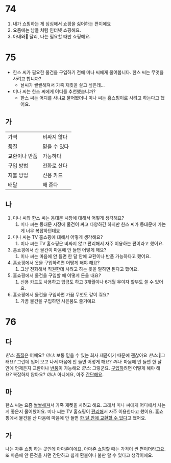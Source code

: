 # 74
1. 내가 쇼핑하는 게 심심해서 쇼핑을 싫어하는 편이에요
2. 요즘에는 남들 처럼 인터넷 쇼핑해요.
3.  아내와 달리, 나는 필요할 때만 쇼핑해요.
# 75
* 한스 씨가 필요한 물건을 구입하기 전에 미나 씨에게 물어봅니다. 한스 씨는 무엇을 사려고 합니까? 
	* 날씨가 쌀쌀해져서 가죽 재킷을 살고 싶은데...
* 미나 씨는 한스 씨에게 어디를 추천했습니까? 
	* 한스 씨는 어디를 사냐교 물어봤더니 미나 씨는 홈쇼핑이로 사려고 하는다고 했어요.
## 가
|         |         |
| ------- | ------- |
| 가격      | 비싸지 않다  |
| 품질      | 믿을 수 있다 |
| 교환이나 반품 | 가능하다    |
| 구입 방법   | 전화로 산다  |
| 지불 방법   | 신용 카드   |
| 배달      | 해 준다    |
## 나
1. 미나 씨와 한스 씨는 동대문 시장에 대해서 어떻게 생각해요?
	1. 미나 씨는 동대문 시장에 물건이 싸고 다양하긴 하지만 한스 씨가 동대문에 가는 게 너무 복잡하던데요
2. 미나 씨는 TV 홈쇼핑에 대해서 어떻게 생각해요?
	1. 미나 씨는 TV 홈쇼핑은 비싸지 않고 편리해서 자주 이용하는 편이라고 했어요.
3. 홈쇼핑에서 산 물건이 마음에 안 들면 어떻게 해요?
	1. 미나 씨는 마음에 안 들면 한 달 안에 교환이나 반품 가능하다고 했어요.
4. 홈쇼핑에서 옷을 구입하려면 어떻게 해야 해요?
	1. 그냥 전화해서 직원한테 사려고 하는 옷을 말하면 된다고 했어요.
5. 홈쇼핑에서 물건을 구입할 때 어떻게 돈을 내요?
	1. 신용 카드도 사용하고 입금도 하고 3개월이나 6개월 무이자 할부도 쓸 수 있어요.
6. 홈쇼핑에서 물건을 구입하면 가끔 무엇도 같이 줘요?
	1. 가끔 물건을 구입하면 사은품도 줄거예요
# 76
## 다
*한스*: <u>품질</u>은 어때요?
*미나*: 보통 믿을 수 있는 회사 제품이기 때문에 괜찮아요
*한스*:그래요? 그런데 입어 보고 나서 마음에 안 들면 어떻게 해요?
*미나*: 마음에 안 들면 한 달 안에 언제든지 교환이나 <u>반품</u>이 가능해요
*한스*: 그렇군요. <u>구입하</u>려면 어떻게 해야 해요? 복잡하지 않아요?
*미나*: 아니에요, 아주 <u>간단해요</u>.
## 마
한스 씨는 요즘 <u>쌀쌀해져</u>서 가죽 재켓을 사려고 해요. 그래서 미나 씨에게 어디에서 사는 게 좋은지 물어봤어요. 미나 씨는 TV 홈쇼핑이 <u>편리해</u>서 자주 이용한다고 했어요. 홈쇼핑에서 물건을 산 다음에 마음에 안 들면 <u>한 달 안에 교환할 수 있다</u>고 했어요.
## 가
나는 자주 쇼핑 하는 곳인데 아마존이에요. 아마존 쇼핑할 때는 가격이 싼 편이더라고요. 또 마음에 안 든것을 사면 간단하고 쉽게 환불이나 불판 할 수 있다고 생각이에요.